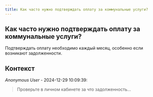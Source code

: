 ```yaml
---
title: Как часто нужно подтверждать оплату за коммунальные услуги?
---
```


## Как часто нужно подтверждать оплату за коммунальные услуги?

Подтверждать оплату необходимо каждый месяц, особенно если возникают задолженности.

## Контекст

_Anonymous User_ - 2024-12-29 10:09:39:

> Проверьте в личном кабинете за что задолженность...
